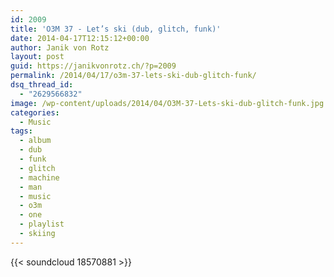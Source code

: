 ```yaml
---
id: 2009
title: 'O3M 37 - Let’s ski (dub, glitch, funk)'
date: 2014-04-17T12:15:12+00:00
author: Janik von Rotz
layout: post
guid: https://janikvonrotz.ch/?p=2009
permalink: /2014/04/17/o3m-37-lets-ski-dub-glitch-funk/
dsq_thread_id:
  - "2629566832"
image: /wp-content/uploads/2014/04/O3M-37-Lets-ski-dub-glitch-funk.jpg
categories:
  - Music
tags:
  - album
  - dub
  - funk
  - glitch
  - machine
  - man
  - music
  - o3m
  - one
  - playlist
  - skiing
---
```

{{< soundcloud 18570881 >}}